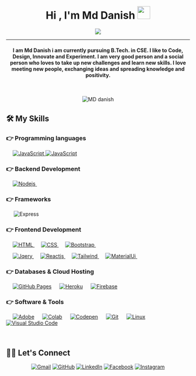 <h1 align="center">Hi , I'm Md Danish <img src="https://media.giphy.com/media/hvRJCLFzcasrR4ia7z/giphy.gif" width="35"></h1>
<p align="center">
 <a href="https://github.com/DenverCoder1/readme-typing-svg"><img src="https://readme-typing-svg.herokuapp.com?lines=Computer+Science+Student;A+Passionate+Full+Stack+Developer;Always%20learning%20new%20things&center=true&width=500&height=50&font=georgia"></a>
</p>
<hr/>
<h4 align="center">I am Md Danish i am currently pursuing B.Tech. in CSE. I like to Code, Design, Innovate and Experiment. I am very good person and a social person who loves to take up new challenges and learn new skills. I love meeting new people, exchanging ideas and spreading knowledge and positivity.</h4>
<br>
<p align="center"> <img src="https://komarev.com/ghpvc/?username=Mddanish&label=Danish's%20Profile%20Views%20&color=dc143c&style=plastic" alt="MD danish" /> </p>


## 🛠️ My Skills

### 👉 Programming languages

<p align="left"> 

  &emsp;
  <a href="https://developer.mozilla.org/en-US/docs/Web/JavaScript" target="_blank"> 
     <img alt="JavaScript" src="https://img.shields.io/badge/JavaScript%20-%23F7DF1E.svg?logo=javascript&logoColor=black">
   </a>
     <a href="https://developer.mozilla.org/en-US/docs/Web/python" target="_blank"> 
     <img alt="JavaScript" src="https://img.shields.io/badge/JavaScript%20-%23F7DF1E.svg?logo=javascript&logoColor=black">
   </a>
	
### 👉 Backend Development
&emsp; 
  <a href="https://getbootstrap.com" target="_blank"> 
    <img alt="Nodejs" src="https://img.shields.io/badge/Nodejs-%23563D7C.svg?style=flat&logo=Nodejs&logoColor=white"/>
  </a>
&emsp;

	
### 👉 Frameworks
<p align="left">

&emsp;&ensp;![Express](https://img.shields.io/badge/Express-%23DD0031.svg?style=flat&logo=Express&logoColor=white)
</p>

### 👉 Frontend Development

<p align="left"> 
  &emsp; 
  <a href="https://www.w3.org/html/" target="_blank"> 
   <img alt="HTML" src="https://img.shields.io/badge/HTML5%20-%23E34F26.svg?logo=html5&logoColor=white">
  </a>   
  &emsp;
  <a href="https://www.w3schools.com/css/" target="_blank">
    <img alt="CSS" src="https://img.shields.io/badge/CSS%20-%231572B6.svg?logo=css3&logoColor=white">
  </a> 
   &emsp;
  <a href="https://getbootstrap.com" target="_blank"> 
    <img alt="Bootstrap" src="https://img.shields.io/badge/Bootstrap-%23563D7C.svg?style=flat&logo=bootstrap&logoColor=white"/>
  </a>
&emsp; 
	
 &emsp;
  <a href="https://getbootstrap.com" target="_blank"> 
    <img alt="Jqery" src="https://img.shields.io/badge/Jquery-%23563D7C.svg?style=flat&logo=Jqueryp&logoColor=white"/>
  </a>
&emsp; 
  <a href="https://getbootstrap.com" target="_blank"> 
    <img alt="Reactjs" src="https://img.shields.io/badge/Reactjs-%23563D7C.svg?style=flat&logo=Reactjs&logoColor=white"/>
  </a>
&emsp;
	  <a href="https://tailwindcss.com/" target="_blank"> 
    <img alt="Tailwind" src="https://img.shields.io/badge/Tailwind-%23563D7C.svg?style=flat&logo=Reactjs&logoColor=white"/>
  </a>
&emsp;
	 <a href="https://mui.com/" target="_blank"> 
    <img alt="MaterialUi" src="https://img.shields.io/badge/Mui-%23563D7C.svg?style=flat&logo=mui&logoColor=white"/>
  </a>
&emsp;
	


</p>





### 👉 Databases & Cloud Hosting

<p align="left">
  &emsp;	
    <a href="https://www.github.com"><img alt="GitHub Pages" src="https://img.shields.io/badge/GitHub%20Pages-%23327FC7.svg?style=flat&logo=github&logoColor=white"></a>
  &emsp;
    <a href="https://www.heroku.com/"><img alt="Heroku" src="https://img.shields.io/badge/Heroku%20-%23430098.svg?logo=heroku&logoColor=white"></a>  
  &emsp;
    <a href="https://firebase.google.com/"><img alt="Firebase" src ="https://img.shields.io/badge/Firebase-ffca28?style=flate&logo=firebase&logoColor=black"></a>
 &emsp; 
</p>

### 👉 Software & Tools

<p>
  &emsp;
    <a href="#"><img alt="Adobe" src="https://img.shields.io/badge/Adobe%20-%23FF0000.svg?logo=adobe&logoColor=white"></a>
  &emsp;
    <a href="#"><img alt="Colab" src="https://img.shields.io/badge/Colab-00b56a.svg?logo=google-colab&logoColor=white"></a>
  &emsp;
    <a href="#"><img alt="Codepen" src="https://img.shields.io/badge/Codepen-000000.svg?logo=codepen&logoColor=white"></a>
  &emsp;
    <a href="#"><img alt="Git" src="https://img.shields.io/badge/Git%20-%23F05033.svg?logo=git&logoColor=white"></a>
  &emsp;
    <a href="#"><img alt="Linux" src="https://img.shields.io/badge/Linux-FCC624?style=flat&logo=linux&logoColor=black"></a>
  &emsp;
    <a href="#"><img alt="Visual Studio Code" src="https://img.shields.io/badge/Visual%20Studio%20Code-0078d7.svg?logo=visual-studio-code&logoColor=white"></a>
 &emsp; 
</p>

<br/>


## 🙋‍♀️ Let's Connect

<p align="center">
	<a href="mailto:danishm856@gmail.com"><img src="https://img.icons8.com/bubbles/50/000000/gmail.png" alt="Gmail"/></a>
	<a href="https://github.com/Md-Danish-au45"><img src="https://img.icons8.com/bubbles/50/000000/github.png" alt="GitHub"/></a>
	<a href="https://www.linkedin.com/in/md-danish-003180208/"><img src="https://img.icons8.com/bubbles/50/000000/linkedin.png" alt="LinkedIn"/></a>
	<a href="https://www.facebook.com/dkdanish01/about"><img src="https://img.icons8.com/bubbles/50/000000/facebook-new.png" alt="Facebook"/></a>
	<a href="https://www.instagram.com/danish98760/"><img src="https://img.icons8.com/bubbles/50/000000/instagram.png" alt="Instagram"/></a>
		
</p>



